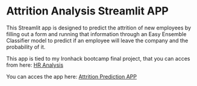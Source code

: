 # Attrition Analysis Streamlit APP

This Streamlit app is designed to predict the attrition of new employees by filling out a form and running that information through an Easy Ensemble Classifier model to predict if an employee will leave the company and the probability of it.

This app is tied to my Ironhack bootcamp final project, that you can acces from here: [HR Analysis](https://github.com/Raughar/hr-analysis)

You can acces the app here: [Attrition Prediction APP](https://hr-analysis.streamlit.app/)
